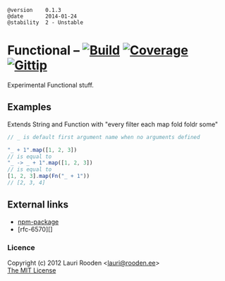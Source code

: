 
[Build]:    http://img.shields.io/travis/litejs/functional-lite.png
[Coverage]: http://img.shields.io/coveralls/litejs/functional-lite.png
[Gittip]:   http://img.shields.io/gittip/lauriro.png
[1]: https://travis-ci.org/litejs/functional-lite
[2]: https://coveralls.io/r/litejs/functional-lite
[3]: https://www.gittip.com/lauriro/

[npm-package]: https://npmjs.org/package/functional-lite



    @version    0.1.3
    @date       2014-01-24
    @stability  2 - Unstable



Functional &ndash; [![Build][]][1] [![Coverage][]][2] [![Gittip][]][3]
==========

Experimental Functional stuff.



Examples
--------

Extends String and Function with "every filter each map fold foldr some"

```javascript
// _ is default first argument name when no arguments defined

"_ + 1".map([1, 2, 3])
// is equal to
"_ -> _ + 1".map([1, 2, 3])
// is equal to
[1, 2, 3].map(Fn("_ + 1"))
// [2, 3, 4]
```


External links
--------------

-   [npm-package][]
-   [rfc-6570][]


### Licence

Copyright (c) 2012 Lauri Rooden &lt;lauri@rooden.ee&gt;  
[The MIT License](http://lauri.rooden.ee/mit-license.txt)


